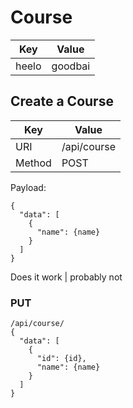 # Course

Key      | Value
-------- | --------
heelo | goodbai

## Create a Course
Key      | Value
-------- | --------
URI      | /api/course
Method   | POST
Payload:

    {
      "data": [
        {
          "name": {name}
        }
      ]
    }

Does it work | probably not

### PUT
    /api/course/
    {
      "data": [
        {
          "id": {id},
          "name": {name}
        }
      ]
    }
